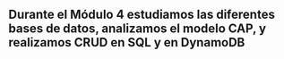 ## Durante el Módulo 4 estudiamos las diferentes bases de datos, analizamos el modelo CAP, y realizamos CRUD en SQL y en DynamoDB

